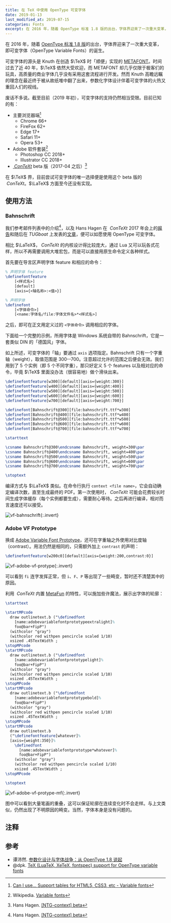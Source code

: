 ```yaml
---
title: 在 TeX 中使用 OpenType 可变字体
date: 2019-01-13
last_modified_at: 2019-07-15
categories: Fonts
excerpt: 在 2016 年，随着 OpenType 标准 1.8 版的出台，字体界迎来了一次重大变革，即可变字体（OpenType Variable Fonts）的诞生。
---
```


在 2016 年，随着 [OpenType 标准 1.8 版](https://docs.microsoft.com/typography/opentype/spec)的出台，字体界迎来了一次重大变革，即可变字体（OpenType Variable Fonts）的诞生。

可变字体的源头是 Knuth 在创造 $\TeX$ 时「顺便」实现的 [METAFONT](https://en.wikipedia.org/wiki/Metafont)。时间过去了近 40 年，$\TeX$ 依然大受欢迎，而 METAFONT 却几乎仅限于极客们的玩具，高质量的商业字体几乎没有采用这套流程进行开发。然而 Knuth 高瞻远瞩的理念在最近终于被从故纸堆中翻了出来，参数化字体设计伴着可变字体的火热又重回人们的视线。

废话不多说。截至目前（2019 年初），可变字体的支持仍然相当受限。目前已知的有：

- 主要浏览器端[^can-i-use-vf]
  - Chrome 66+
  - FireFox 62+
  - Edge 17+
  - Safari 11+
  - Opera 53+
- Adobe 软件套装[^wiki-vf]
  - Photoshop CC 2018+
  - Illustrator CC 2018+
- [$\>ConTeXt$](https://wiki.contextgarden.net) beta 版（2017-04 之后）[^hans-context]

[^can-i-use-vf]: [Can I use... Support tables for HTML5, CSS3, etc - Variable fonts](https://caniuse.com/#feat=variable-fonts)
[^wiki-vf]: Wikipedia. [Variable fonts](https://en.wikipedia.org/wiki/Variable_fonts)
[^hans-context]: Hans Hagen. [[NTG-context] beta](https://mailman.ntg.nl/pipermail/ntg-context/2017/088343.html)

在 $\TeX$ 界，目前尝试可变字体的唯一选择便是使用这个 beta 版的 $\>ConTeXt$。$\LaTeX$ 方面至今还没有实现。

## 使用方法

### Bahnschrift

我们参考邮件列表中的介绍[^hans-context]，以及 Hans Hagen 在 $\>ConTeXt$ 2017 年会上的[报告](https://meeting.contextgarden.net/2017/talks/2017-09-12-hans-variable-fonts/variable-fonts.pdf)和随后在 *TUGboat* 上发表的[文章](https://tug.org/TUGboat/tb38-2/tb119hagen-variable.pdf)，便可以如愿使用 OpenType 可变字体。

相比 $\LaTeX$，$\>ConTeXt$ 的内核设计得比较庞大，通过 Lua 又可以玩各式花样，所以不再需要调用大堆宏包，而是可以直接用原生命令定义各种样式。

首先要在导言区声明字体 feature 和相应的命令：

```tex
% 声明字体 feature
\definefontfeature
    [<样式名>]
    [default]
    [axis={<轴名称>:<值>}]

% 声明字体
\definefont
    [<字体命令>]
    [<name:字体名/file:字体文件名>*<样式名>]
```

之后，即可在正文用定义过的 `<字体命令>` 调用相应的字体。

下面给一个完整的示例，所用字体是 Windows 系统自带的 Bahnschrift，它是一套类似 DIN 的「德国风」字体。

如上所述，可变字体的「轴」要通过 `axis` 选项指定。Bahnschrift 只有一个字重轴（weight），取值范围是 300--700。注意超过允许的范围之后便会无效。我们用到了 5 个实例（即 5 个不同字重），那只好定义 5 个 features 以及相对应的命令，毕竟 $\TeX$ 里面没办法（很容易地）做个滑块出来。

```tex
\definefontfeature[w300][default][axis={weight:300}]
\definefontfeature[w400][default][axis={weight:400}]
\definefontfeature[w500][default][axis={weight:500}]
\definefontfeature[w600][default][axis={weight:600}]
\definefontfeature[w700][default][axis={weight:700}]

\definefont[Bahnschrift@300][file:bahnschrift.ttf*w300]
\definefont[Bahnschrift@400][file:bahnschrift.ttf*w400]
\definefont[Bahnschrift@500][file:bahnschrift.ttf*w500]
\definefont[Bahnschrift@600][file:bahnschrift.ttf*w600]
\definefont[Bahnschrift@700][file:bahnschrift.ttf*w700]

\starttext

\csname Bahnschrift@300\endcsname Bahnschrift, weight=300\par
\csname Bahnschrift@400\endcsname Bahnschrift, weight=400\par
\csname Bahnschrift@500\endcsname Bahnschrift, weight=500\par
\csname Bahnschrift@600\endcsname Bahnschrift, weight=600\par
\csname Bahnschrift@700\endcsname Bahnschrift, weight=700\par

\stoptext
```

编译方式与 $\LaTeX$ 类似。在命令行执行 `context <file name>`，它会自动确定编译次数，直至生成最终的 PDF。第一次使用时，$\>ConTeXt$ 可能会花费较长时间生成字体缓存（每个实例都要生成），需要耐心等待。之后再进行编译，相对而言速度还可以接受。

![vf-bahnschrift](../images/variable-fonts/bahnschrift.png){:.invert}

### Adobe VF Prototype

换成 [Adobe Variable Font Prototype](https://github.com/adobe-fonts/adobe-variable-font-prototype)，还可在字重轴之外使用对比度轴（contrast）。用法仍然是相同的，只需额外加上 `contrast` 的声明：

```tex
\definefontfeature[w200c0][default][axis={weight:200,contrast:0}]
```

![vf-adobe-vf-protype](../images/variable-fonts/adobe-vf-protype.png){:.invert}

可以看到 `fi` 连字发挥正常，但 `i`、`F`、`P` 等出现了一些畸变，暂时还不清楚其中的原因。

利用 $\>ConTeXt$ 内置 [MetaFun](https://wiki.contextgarden.net/MetaFun) 的特性，可以施加些许魔法，展示出字体的轮廓：

```tex
\starttext

\startMPcode
  draw outlinetext.b ("\definedfont
    [name:adobevariablefontprototypeextralight]%
    foo@bar+FipP")
  (withcolor "gray")
  (withcolor red withpen pencircle scaled 1/10)
  xsized .45TextWidth ;
\stopMPcode
\startMPcode
  draw outlinetext.b ("\definedfont
    [name:adobevariablefontprototypelight]%
    foo@bar+FipP")
  (withcolor "gray")
  (withcolor red withpen pencircle scaled 1/10)
  xsized .45TextWidth ;
\stopMPcode
\startMPcode
  draw outlinetext.b ("\definedfont
    [name:adobevariablefontprototypebold]%
    foo@bar+FipP")
  (withcolor "gray")
  (withcolor red withpen pencircle scaled 1/10)
  xsized .45TextWidth ;
\stopMPcode
\startMPcode
  draw outlinetext.b
  ("\definefontfeature[whatever]%
  [axis={weight:350}]%
    \definedfont
      [name:adobevariablefontprototype*whatever]%
      foo@bar+FipP")
    (withcolor "gray")
    (withcolor red withpen pencircle scaled 1/10)
    xsized .45TextWidth ;
\stopMPcode

\stoptext
```

![vf-adobe-vf-protype-mf](../images/variable-fonts/adobe-vf-protype-mf.png){:.invert}

图中可以看到大量笔画的重叠，这可以保证轮廓在连续变化时不会走样。与上文类似，仍然出现了不明原因的畸变。当然，字体本身是没有问题的。

## 注释

<div id="footnotes"></div>

## 参考

- 谭沛然. [参数化设计与字体战争：从 OpenType 1.8 说起](https://www.thetype.com/2016/09/10968)
- @dpk. [TeX (LuaTeX, XeTeX, fontspec) support for OpenType variable fonts](https://tex.stackexchange.com/q/355104)
